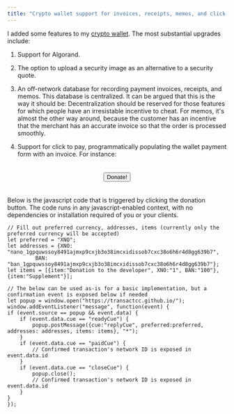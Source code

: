 ```yaml
---
title: "Crypto wallet support for invoices, receipts, memos, and click-to-pay"
---
```


I added some features to my [crypto wallet](https://transactcc.github.io/). The most substantial upgrades include:

1. Support for Algorand.

2. The option to upload a security image as an alternative to a security quote.

3. An off-network database for recording payment invoices, receipts, and memos. This database is centralized. It can be argued that this is the way it should be: Decentralization should be reserved for those features for which people have an irresistable incentive to cheat. For memos, it's almost the other way around, because the customer has an incentive that the merchant has an accurate invoice so that the order is processed smoothly.

4. Support for click to pay, programmatically populating the wallet payment form with an invoice. For instance:

<div style="text-align:center">
<button id="donateButton" style="margin:20px" onclick='
	let preferred = "XNO";
	let addresses = {XNO: "nano_1gpquwssoy8491ajmxp9cxjb3o38imcxidissob7cxc38o6h6r4d8gg639b7", 
			 BAN: "ban_1gpquwssoy8491ajmxp9cxjb3o38imcxidissob7cxc38o6h6r4d8gg639b7"};
	let items = [{item:"Donation to the developer", XNO:"1", BAN:"100"}, {item:"Supplement"}]; 
	let popup = window.open("https://transactcc.github.io/");
	window.addEventListener("message", function(event) {
		if (event.source == popup && event.data) {
			if (event.data.cue == "readyCue") popup.postMessage({cue:"replyCue", preferred:preferred, addresses: addresses, items: items}, "*"); 
			if (event.data.cue == "paidCue") document.getElementById("donateButton").textContent = "Thank You!";
			if (event.data.cue == "closeCue") popup.close();
		}
	});
'>Donate!</button>
</div>




Below is the javascript code that is triggered by clicking the donation button. The code runs in any javascript-enabled context, with no dependencies or installation required of you or your clients. 
  
		
	// Fill out preferred currency, addresses, items (currently only the preferred currency will be accepted)
	let preferred = "XNO";
	let addresses = {XNO: "nano_1gpquwssoy8491ajmxp9cxjb3o38imcxidissob7cxc38o6h6r4d8gg639b7", 
			 BAN: "ban_1gpquwssoy8491ajmxp9cxjb3o38imcxidissob7cxc38o6h6r4d8gg639b7"};
	let items = [{item:"Donation to the developer", XNO:"1", BAN:"100"}, {item:"Supplement"}]; 

	// The below can be used as-is for a basic implementation, but a confirmation event is exposed below if needed
	let popup = window.open("https://transactcc.github.io/");
	window.addEventListener("message", function(event) {
	if (event.source == popup && event.data) {
		if (event.data.cue == "readyCue") {
			popup.postMessage({cue:"replyCue", preferred:preferred, addresses: addresses, items: items}, "*"); 
		}
		if (event.data.cue == "paidCue") { 
			// Confirmed transaction's network ID is exposed in event.data.id 
		}
		if (event.data.cue == "closeCue") { 
			popup.close();  
			// Confirmed transaction's network ID is exposed in event.data.id 
		}
	}
	});
